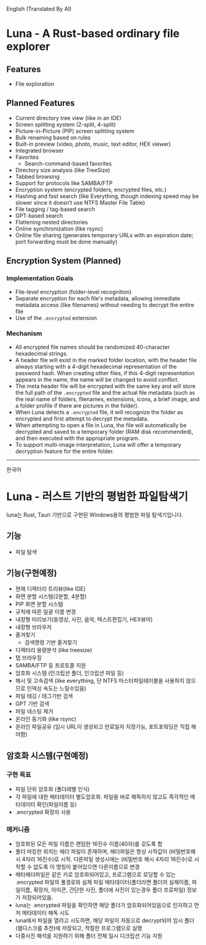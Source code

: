 English (Translated By AI)
# Luna - A Rust-based ordinary file explorer
## Features
- File exploration

## Planned Features
- Current directory tree view (like in an IDE)
- Screen splitting system (2-split, 4-split)
- Picture-in-Picture (PIP) screen splitting system
- Bulk renaming based on rules
- Built-in preview (video, photo, music, text editor, HEX viewer)
- Integrated browser
- Favorites
    - Search-command-based favorites
- Directory size analysis (like TreeSize)
- Tabbed browsing
- Support for protocols like SAMBA/FTP
- Encryption system (encrypted folders, encrypted files, etc.)
- Hashing and fast search (like Everything, though indexing speed may be slower since it doesn’t use NTFS Master File Table)
- File tagging / tag-based search
- GPT-based search
- Flattening nested directories
- Online synchronization (like rsync)
- Online file sharing (generates temporary URLs with an expiration date; port forwarding must be done manually)

## Encryption System (Planned)
### Implementation Goals
- File-level encryption (folder-level recognition)
- Separate encryption for each file's metadata, allowing immediate metadata access (like filenames) without needing to decrypt the entire file
- Use of the `.encrypted` extension

### Mechanism
- All encrypted file names should be randomized 40-character hexadecimal strings.
- A header file will exist in the marked folder location, with the header file always starting with a 4-digit hexadecimal representation of the password hash. When creating other files, if this 4-digit representation appears in the name, the name will be changed to avoid conflict.
- The meta header file will be encrypted with the same key and will store the full path of the `.encrypted` file and the actual file metadata (such as the real name of folders, filenames, extensions, icons, a brief image, and a folder profile if there are pictures in the folder).
- When Luna detects a `.encrypted` file, it will recognize the folder as encrypted and first attempt to decrypt the metadata.
- When attempting to open a file in Luna, the file will automatically be decrypted and saved to a temporary folder (RAM disk recommended), and then executed with the appropriate program.
- To support multi-image interpretation, Luna will offer a temporary decryption feature for the entire folder.
___
한국어
# Luna - 러스트 기반의 평범한 파일탐색기
luna는 Rust, Tauri 기반으로 구현된 Windows용의 평범한 파일 탐색기입니다.

## 기능
- 파일 탐색

## 기능(구현예정)
- 현재 디렉터리 트리뷰(like IDE)
- 화면 분할 시스템(2분할, 4분할)
- PIP 화면 분할 시스템
- 규칙에 따른 일괄 이름 변경
- 내장형 미리보기(동영상, 사진, 음악, 텍스트편집기, HEX뷰어)
- 내장형 브라우저
- 즐겨찾기
  - 검색명령 기반 즐겨찾기
- 디렉터리 용량분석 (like treesize)
- 탭 브라우징
- SAMBA/FTP 등 프로토콜 지원
- 암호화 시스템 (인크립션 폴더, 인크립션 파일 등)
- 해시 및 고속검색 (like everything, 단 NTFS 마스터파일테이블을 사용하지 않으므로 인덱싱 속도는 느릴수있음)
- 파일 태깅 / 태그기반 검색
- GPT 기반 검색
- 파일 네스팅 제거
- 온라인 동기화 (like rsync)
- 온라인 파일공유 (임시 URL이 생성되고 만료일자 지정가능, 포트포워딩은 직접 해야함)

## 암호화 시스템(구현예정)
### 구현 목표
- 파일 단위 암호화 (폴더레벨 인식)
- 각 파일에 대한 메타데이터 별도암호화. 파일을 바로 해독하지 않고도 즉각적인 메타데이터 확인(파일이름 등)
- .encrypted 확장자 사용

### 메커니즘
- 암호화된 모든 파일 이름은 랜덤한 16진수 이름(40자)를 갖도록 함
- 폴더 마킹한 위치는 헤더 파일이 존재하며, 헤더파일은 항상 시작값이 (비밀번호해시 4자리 16진수)로 시작. 다른파일 생성시에는 (비밀번호 해시 4자리 16진수)로 시작할 수 없도록 이 명칭이 붙어있으면 다른이름으로 변경
- 메타헤더파일은 같은 키로 암호화되어있고, 프로그램으로 로딩할 수 있는 .encrypted 파일의 풀경로와 실제 파일 메타데이터(폴더라면 폴더의 실제이름, 파일이름, 확장자, 아이콘, 간단한 사진, 폴더에 사진이 있는경우 폴더 프로파일) 정보가 저장되어있음.
- luna는 .encrypted 파일을 확인하면 해당 폴더가 암호화되어있음으로 인지하고 먼저 메타데이터 해독 시도
- luna에서 파일을 열려고 시도하면, 해당 파일이 자동으로 decrypt되어 임시 폴더(램디스크를 추천)에 저장되고, 적절한 프로그램으로 실행
- 다중사진 해석을 지원하기 위해 폴더 전체 일시 디크립션 기능 지원